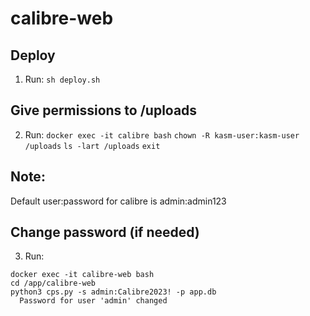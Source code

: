 # calibre-web


## Deploy
1. Run: `sh deploy.sh`

## Give permissions to /uploads
2. Run:
`docker exec -it calibre bash`
`chown -R kasm-user:kasm-user /uploads`
`ls -lart /uploads`
`exit`

## Note:
Default user:password for calibre is
admin:admin123

## Change password (if needed)
3. Run:
```
docker exec -it calibre-web bash
cd /app/calibre-web
python3 cps.py -s admin:Calibre2023! -p app.db
  Password for user 'admin' changed
```

